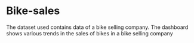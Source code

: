 # Bike-sales

The dataset used contains data of a bike selling company.
The dashboard shows various trends in the sales of bikes in a bike selling company

